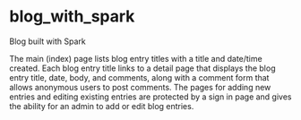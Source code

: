 # blog_with_spark
Blog built with Spark

The main (index) page lists blog entry titles with a title and date/time created. Each blog entry title links to a detail page that displays the blog entry title, date, body, and comments, along with a comment form that allows anonymous users to post comments. The pages for adding new entries and editing existing entries are protected by a sign in page and gives the ability for an admin to add or edit blog entries.
